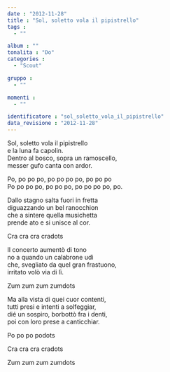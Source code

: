 ```yaml
---
date : "2012-11-28"
title : "Sol, soletto vola il pipistrello"
tags : 
  - ""

album : ""
tonalita : "Do"
categories : 
  - "Scout"

gruppo : 
  - ""

momenti : 
  - ""

identificatore : "sol_soletto_vola_il_pipistrello"
data_revisione : "2012-11-28"
---
```

  
  
Sol, soletto vola il pipistrello  
e la luna fa capolin.  
Dentro al bosco, sopra un ramoscello,  
messer gufo canta con ardor.  
  
  
Po, po po po, po po po po, po po po  
Po po po po, po po po, po po po po, po.  
  
  
  
Dallo stagno salta fuori in fretta  
diguazzando un bel ranocchion  
che a sintere quella musichetta  
prende ato e si unisce al cor.  
  
  
Cra cra cra cradots  
  
  
Il concerto aumentò di tono  
no a quando un calabrone udì  
che, svegliato da quel gran frastuono,  
irritato volò via di lì.  
  
  
Zum zum zum zumdots  
  
  
Ma alla vista di quei cuor contenti,  
tutti presi e intenti a solfeggiar,  
dié un sospiro, borbottò fra i denti,  
poi con loro prese a canticchiar.  
  
  
  
Po po po podots  
  
Cra cra cra cradots  
  
Zum zum zum zumdots  
  
